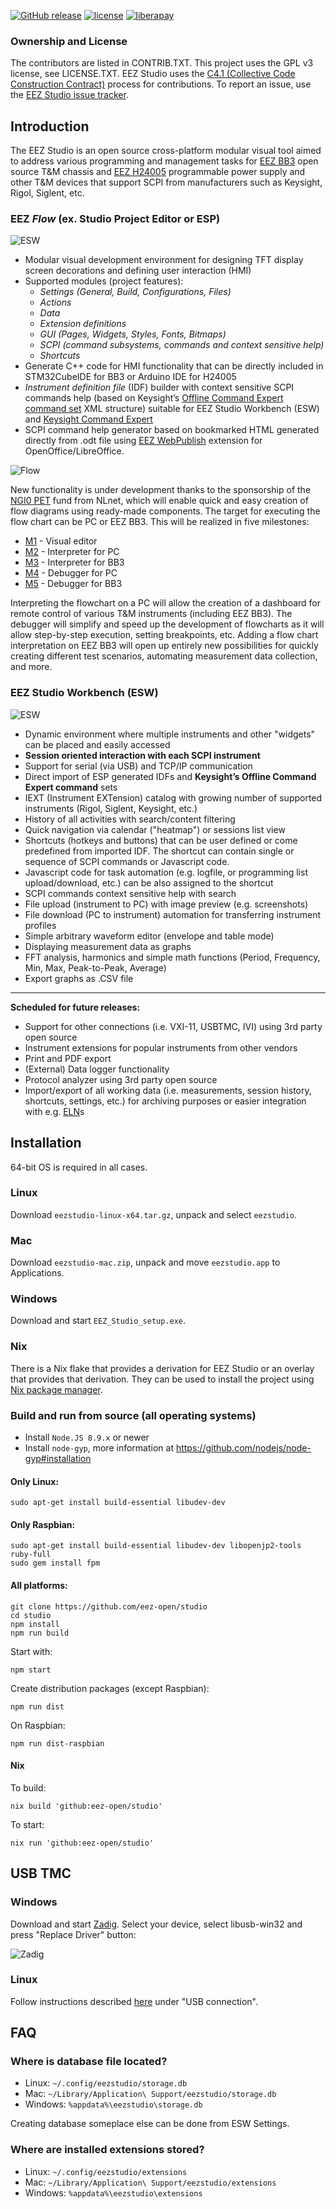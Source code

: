 [![GitHub release](https://img.shields.io/github/release/eez-open/studio.svg)](https://github.com/eez-open/studio/releases) [![license](https://img.shields.io/github/license/eez-open/studio.svg)](https://github.com/eez-open/studio/blob/master/LICENSE.TXT) [![liberapay](https://img.shields.io/liberapay/receives/eez-open.svg?logo=liberapay)](https://liberapay.com/eez-open/donate)

### Ownership and License

The contributors are listed in CONTRIB.TXT. This project uses the GPL v3 license, see LICENSE.TXT.
EEZ Studio uses the [C4.1 (Collective Code Construction Contract)](http://rfc.zeromq.org/spec:22) process for contributions.
To report an issue, use the [EEZ Studio issue tracker](https://github.com/eez-open/studio/issues).

## Introduction

The EEZ Studio is an open source cross-platform modular visual tool aimed to address various programming and management tasks for [EEZ BB3](https://github.com/eez-open/modular-psu) open source T&M chassis and [EEZ H24005](https://github.com/eez-open/psu-hw) programmable power supply and other T&M devices that support SCPI from manufacturers such as Keysight, Rigol, Siglent, etc.

### EEZ _Flow_ (ex. Studio Project Editor or ESP)

![ESW](images/esp_intro.png)

-   Modular visual development environment for designing TFT display screen decorations and defining user interaction (HMI)
-   Supported modules (project features):
    -   _Settings (General, Build, Configurations, Files)_
    -   _Actions_
    -   _Data_
    -   _Extension definitions_
    -   _GUI (Pages, Widgets, Styles, Fonts, Bitmaps)_
    -   _SCPI (command subsystems, commands and context sensitive help)_
    -   _Shortcuts_
-   Generate C++ code for HMI functionality that can be directly included in STM32CubeIDE for BB3 or Arduino IDE for H24005
-   _Instrument definition file_ (IDF) builder with context sensitive SCPI commands help (based on Keysight’s [Offline Command Expert command set](https://www.keysight.com/main/software.jspx?cc=US&lc=eng&ckey=2333687&nid=-11143.0.00&id=2333687) XML structure) suitable for EEZ Studio Workbench (ESW) and [Keysight Command Expert](https://www.keysight.com/en/pd-2036130/command-expert)
-   SCPI command help generator based on bookmarked HTML generated directly from .odt file using [EEZ WebPublish](https://github.com/eez-open/WebPublish) extension for OpenOffice/LibreOffice.

![Flow](images/EEZ_Flow_M1_intro.png)

New functionality is under development thanks to the sponsorship of the [NGI0 PET](https://nlnet.nl/project/EEZ-DIB/) fund from NLnet, which will enable quick and easy creation of flow diagrams using ready-made components. The target for executing the flow chart can be PC or EEZ BB3. This will be realized in five milestones:
* [M1](https://github.com/eez-open/studio/issues/102) - Visual editor
* [M2](https://github.com/eez-open/studio/issues/103) - Interpreter for PC
* [M3](https://github.com/eez-open/studio/issues/104) - Interpreter for BB3
* [M4](https://github.com/eez-open/studio/issues/134) - Debugger for PC
* [M5](https://github.com/eez-open/studio/issues/135) - Debugger for BB3

Interpreting the flowchart on a PC will allow the creation of a dashboard for remote control of various T&M instruments (including EEZ BB3). The debugger will simplify and speed up the development of flowcharts as it will allow step-by-step execution, setting breakpoints, etc.
Adding a flow chart interpretation on EEZ BB3 will open up entirely new possibilities for quickly creating different test scenarios, automating measurement data collection, and more.

### EEZ Studio Workbench (ESW)

![ESW](images/esw_intro.png)

-   Dynamic environment where multiple instruments and other "widgets" can be placed and easily accessed
-   **Session oriented interaction with each SCPI instrument**
-   Support for serial (via USB) and TCP/IP communication
-   Direct import of ESP generated IDFs and **Keysight’s Offline Command Expert command** sets
-   IEXT (Instrument EXTension) catalog with growing number of supported instruments (Rigol, Siglent, Keysight, etc.)
-   History of all activities with search/content filtering
-   Quick navigation via calendar ("heatmap") or sessions list view
-   Shortcuts (hotkeys and buttons) that can be user defined or come predefined from imported IDF. The shortcut can contain single or sequence of SCPI commands or Javascript code.
-   Javascript code for task automation (e.g. logfile, or programming list upload/download, etc.) can be also assigned to the shortcut
-   SCPI commands context sensitive help with search
-   File upload (instrument to PC) with image preview (e.g. screenshots)
-   File download (PC to instrument) automation for transferring instrument profiles
-   Simple arbitrary waveform editor (envelope and table mode)
-   Displaying measurement data as graphs
-   FFT analysis, harmonics and simple math functions (Period, Frequency, Min, Max, Peak-to-Peak, Average)
-   Export graphs as .CSV file

---

**Scheduled for future releases:**

-   Support for other connections (i.e. VXI-11, USBTMC, IVI) using 3rd party open source
-   Instrument extensions for popular instruments from other vendors
-   Print and PDF export
-   (External) Data logger functionality
-   Protocol analyzer using 3rd party open source
-   Import/export of all working data (i.e. measurements, session history, shortcuts, settings, etc.) for archiving purposes or easier integration with e.g. [ELN](https://en.wikipedia.org/wiki/Electronic_lab_notebook)s

## Installation

64-bit OS is required in all cases.

### Linux

Download `eezstudio-linux-x64.tar.gz`, unpack and select `eezstudio`.

### Mac

Download `eezstudio-mac.zip`, unpack and move `eezstudio.app` to Applications.

### Windows

Download and start `EEZ_Studio_setup.exe`.

### Nix
There is a Nix flake that provides a derivation for EEZ Studio or an overlay
that provides that derivation. They can be used to install the project using
[Nix package manager](https://nixos.org/).

### Build and run from source (all operating systems)

-   Install `Node.JS 8.9.x` or newer
-   Install `node-gyp`, more information at https://github.com/nodejs/node-gyp#installation

#### Only Linux:

```
sudo apt-get install build-essential libudev-dev
```

#### Only Raspbian:

```
sudo apt-get install build-essential libudev-dev libopenjp2-tools ruby-full
sudo gem install fpm
```

#### All platforms:

```
git clone https://github.com/eez-open/studio
cd studio
npm install
npm run build
```

Start with:

```
npm start
```

Create distribution packages (except Raspbian):

```
npm run dist
```

On Raspbian:

```
npm run dist-raspbian
```


#### Nix
To build:
```
nix build 'github:eez-open/studio'
```

To start:
```
nix run 'github:eez-open/studio'
```

## USB TMC

### Windows

Download and start [Zadig](http://zadig.akeo.ie/). Select your device, select libusb-win32 and press "Replace Driver" button:

![Zadig](images/usbtmc_zadin_windows.png)

### Linux

Follow instructions described [here](https://www.teuniz.net/DSRemote/) under "USB connection".

## FAQ

### Where is database file located?

-   Linux: `~/.config/eezstudio/storage.db`
-   Mac: `~/Library/Application\ Support/eezstudio/storage.db`
-   Windows: `%appdata%\eezstudio\storage.db`

Creating database someplace else can be done from ESW Settings.

### Where are installed extensions stored?

-   Linux: `~/.config/eezstudio/extensions`
-   Mac: `~/Library/Application\ Support/eezstudio/extensions`
-   Windows: `%appdata%\eezstudio\extensions`
